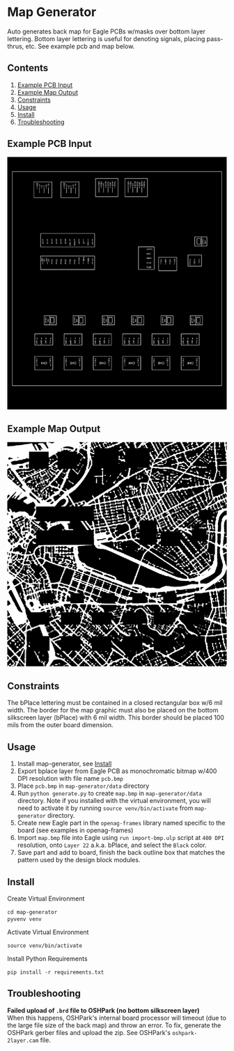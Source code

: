 # Map Generator
Auto generates back map for Eagle PCBs w/masks over bottom layer lettering. 
Bottom layer lettering is useful for denoting signals, placing pass-thrus, 
etc. See example pcb and map below.

## Contents
1. [Example PCB Input](#example-pcb-input)
2. [Example Map Output](#example-map-output)
3. [Constraints](#constraints)
4. [Usage](#usage)
5. [Install](#install)
6. [Troubleshooting](#troubleshooting)

## Example PCB Input
![](example_pcb.bmp)

## Example Map Output
![](example_map.bmp)

## Constraints
The bPlace lettering must be contained in a closed rectangular box w/6 mil 
width. The border for the map graphic must also be placed on the bottom 
silkscreen layer (bPlace) with 6 mil width. This border should be placed 100 
mils from the outer board dimension.

## Usage
1. Install map-generator, see [Install](#install)
2. Export bplace layer from Eagle PCB as monochromatic bitmap w/400 DPI 
   resolution with file name `pcb.bmp`
3. Place `pcb.bmp` in `map-generator/data` directory
4. Run `python generate.py` to create `map.bmp` in `map-generator/data` 
   directory. Note if you installed with the virtual environment, you will need
   to activate it by running `source venv/bin/activate` from `map-generator`
   directory.
5. Create new Eagle part in the `openag-frames` library named specific to the
   board (see examples in openag-frames)
6. Import `map.bmp` file into Eagle using `run import-bmp.ulp` script at 
   `400 DPI` resolution, onto `Layer 22` a.k.a. bPlace, and select the
   `Black` color.
7. Save part and add to board, finish the back outline box that matches the 
   pattern used by the design block modules.

## Install
Create Virtual Environment
```
cd map-generator
pyvenv venv
```

Activate Virtual Environment
```
source venv/bin/activate
```

Install Python Requirements
```
pip install -r requirements.txt
```

## Troubleshooting
**Failed upload of `.brd` file to OSHPark (no bottom silkscreen layer)** <br>
When this happens, OSHPark's internal board processor will timeout (due to the 
large file size of the back map) and throw an error. To fix, generate the 
OSHPark gerber files and upload the zip. See OSHPark's `oshpark-2layer.cam`
file.

